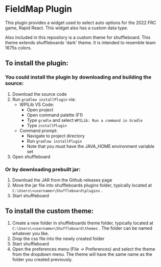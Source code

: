 # FieldMap Plugin
This plugin provides a widget used to select auto options for the 2022 FRC game, Rapid React. This widget also has a custom data type. 

Also included in this repository is a custom theme for shuffleboard. This theme extends shuffleboards 'dark' theme. It is intended to resemble team 1675s colors. 

## To install the plugin:

### You could install the plugin by downloading and building the source: 
1. Download the source code
2. Run `gradlew installPlugin` via:
	- WPILib VS Code: 
		- Open project
		- Open command palette (F1)
		- Type `gradle` and select `WPILib: Run a command in Gradle`
		- Type `installPlugin`
	- Command prompt:
		- Navigate to project directory 
		- Run `gradlew installPlugin`
		- Note that you must have the JAVA_HOME environment variable set
3. Open shuffleboard

### Or by downloading prebuilt jar:
1.  Download the JAR from the Github releases page
2.  Move the jar file into shuffleboards plugins folder, typically located at  `C:\Users\<username>\Shuffleboard\plugins` .
3. Start shuffleboard

## To install the custom theme: 
1. Create a new folder in shuffleboards theme folder, typically located at `C:\Users\<username>\Shuffleboard\themes` . The folder can be named whatever you like. 
2. Drop the css file into the newly created folder
3. Start shuffleboard
4. Open the preferences menu (File -> Preferences) and select the theme from the dropdown menu. The theme will have the same name as the folder you created previously. 